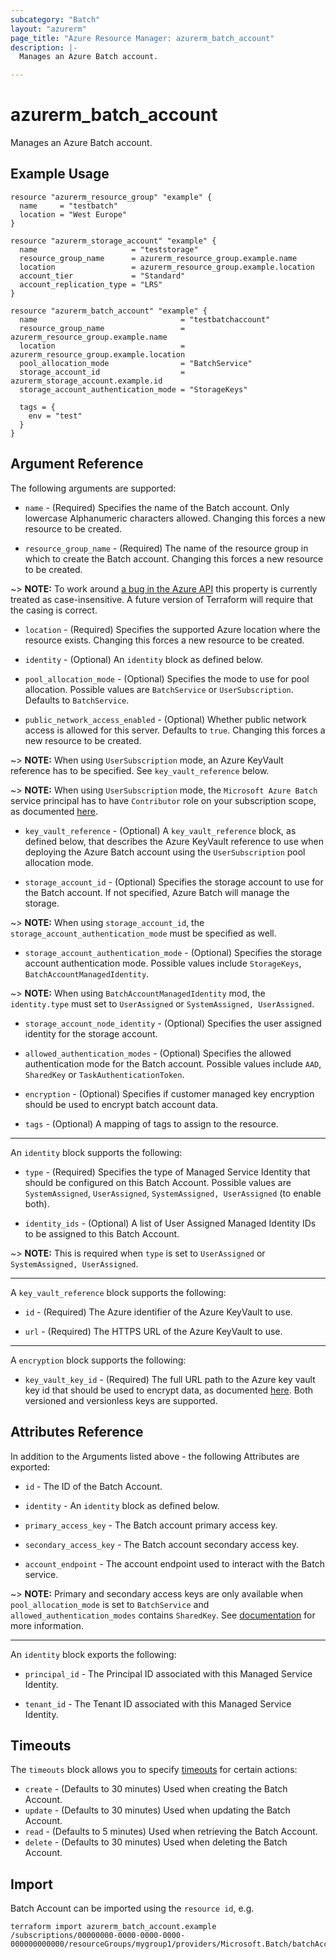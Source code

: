 ```yaml
---
subcategory: "Batch"
layout: "azurerm"
page_title: "Azure Resource Manager: azurerm_batch_account"
description: |-
  Manages an Azure Batch account.

---
```


# azurerm_batch_account

Manages an Azure Batch account.

## Example Usage

```hcl
resource "azurerm_resource_group" "example" {
  name     = "testbatch"
  location = "West Europe"
}

resource "azurerm_storage_account" "example" {
  name                     = "teststorage"
  resource_group_name      = azurerm_resource_group.example.name
  location                 = azurerm_resource_group.example.location
  account_tier             = "Standard"
  account_replication_type = "LRS"
}

resource "azurerm_batch_account" "example" {
  name                                = "testbatchaccount"
  resource_group_name                 = azurerm_resource_group.example.name
  location                            = azurerm_resource_group.example.location
  pool_allocation_mode                = "BatchService"
  storage_account_id                  = azurerm_storage_account.example.id
  storage_account_authentication_mode = "StorageKeys"

  tags = {
    env = "test"
  }
}
```

## Argument Reference

The following arguments are supported:

* `name` - (Required) Specifies the name of the Batch account. Only lowercase Alphanumeric characters allowed. Changing this forces a new resource to be created.

* `resource_group_name` - (Required) The name of the resource group in which to create the Batch account. Changing this forces a new resource to be created.

~> **NOTE:** To work around [a bug in the Azure API](https://github.com/Azure/azure-rest-api-specs/issues/5574) this property is currently treated as case-insensitive. A future version of Terraform will require that the casing is correct.

* `location` - (Required) Specifies the supported Azure location where the resource exists. Changing this forces a new resource to be created.

* `identity` - (Optional) An `identity` block as defined below.

* `pool_allocation_mode` - (Optional) Specifies the mode to use for pool allocation. Possible values are `BatchService` or `UserSubscription`. Defaults to `BatchService`.

* `public_network_access_enabled` - (Optional) Whether public network access is allowed for this server. Defaults to `true`. Changing this forces a new resource to be created.

~> **NOTE:** When using `UserSubscription` mode, an Azure KeyVault reference has to be specified. See `key_vault_reference` below.

~> **NOTE:** When using `UserSubscription` mode, the `Microsoft Azure Batch` service principal has to have `Contributor` role on your subscription scope, as documented [here](https://docs.microsoft.com/azure/batch/batch-account-create-portal#additional-configuration-for-user-subscription-mode).

* `key_vault_reference` - (Optional) A `key_vault_reference` block, as defined below, that describes the Azure KeyVault reference to use when deploying the Azure Batch account using the `UserSubscription` pool allocation mode.

* `storage_account_id` - (Optional) Specifies the storage account to use for the Batch account. If not specified, Azure Batch will manage the storage.

~> **NOTE:** When using `storage_account_id`, the `storage_account_authentication_mode` must be specified as well.

* `storage_account_authentication_mode` - (Optional) Specifies the storage account authentication mode. Possible values include `StorageKeys`, `BatchAccountManagedIdentity`.

~> **NOTE:** When using `BatchAccountManagedIdentity` mod, the `identity.type` must set to `UserAssigned` or `SystemAssigned, UserAssigned`.

* `storage_account_node_identity` - (Optional) Specifies the user assigned identity for the storage account.

* `allowed_authentication_modes` - (Optional) Specifies the allowed authentication mode for the Batch account. Possible values include `AAD`, `SharedKey` or `TaskAuthenticationToken`.

* `encryption` - (Optional) Specifies if customer managed key encryption should be used to encrypt batch account data.

* `tags` - (Optional) A mapping of tags to assign to the resource.

---

An `identity` block supports the following:

* `type` - (Required) Specifies the type of Managed Service Identity that should be configured on this Batch Account. Possible values are `SystemAssigned`, `UserAssigned`, `SystemAssigned, UserAssigned` (to enable both).

* `identity_ids` - (Optional) A list of User Assigned Managed Identity IDs to be assigned to this Batch Account.

~> **NOTE:** This is required when `type` is set to `UserAssigned` or `SystemAssigned, UserAssigned`.

---

A `key_vault_reference` block supports the following:

* `id` - (Required) The Azure identifier of the Azure KeyVault to use.

* `url` - (Required) The HTTPS URL of the Azure KeyVault to use.

---

A `encryption` block supports the following:

* `key_vault_key_id` - (Required) The full URL path to the Azure key vault key id that should be used to encrypt data, as documented [here](https://docs.microsoft.com/azure/batch/batch-customer-managed-key). Both versioned and versionless keys are supported.

## Attributes Reference

In addition to the Arguments listed above - the following Attributes are exported:

* `id` - The ID of the Batch Account.

* `identity` - An `identity` block as defined below.

* `primary_access_key` - The Batch account primary access key.

* `secondary_access_key` - The Batch account secondary access key.

* `account_endpoint` - The account endpoint used to interact with the Batch service.

~> **NOTE:** Primary and secondary access keys are only available when `pool_allocation_mode` is set to `BatchService` and `allowed_authentication_modes` contains `SharedKey`. See [documentation](https://docs.microsoft.com/azure/batch/batch-api-basics) for more information.

---

An `identity` block exports the following:

* `principal_id` - The Principal ID associated with this Managed Service Identity.

* `tenant_id` - The Tenant ID associated with this Managed Service Identity.

## Timeouts

The `timeouts` block allows you to specify [timeouts](https://www.terraform.io/language/resources/syntax#operation-timeouts) for certain actions:

* `create` - (Defaults to 30 minutes) Used when creating the Batch Account.
* `update` - (Defaults to 30 minutes) Used when updating the Batch Account.
* `read` - (Defaults to 5 minutes) Used when retrieving the Batch Account.
* `delete` - (Defaults to 30 minutes) Used when deleting the Batch Account.

## Import

Batch Account can be imported using the `resource id`, e.g.

```shell
terraform import azurerm_batch_account.example /subscriptions/00000000-0000-0000-0000-000000000000/resourceGroups/mygroup1/providers/Microsoft.Batch/batchAccounts/account1
```
